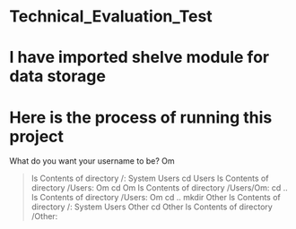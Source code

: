 # Technical_Evaluation_Test

# I have imported shelve module for data storage

# Here is the process of running this project

 What do you want your username to be? Om
 > ls
 Contents of directory /:
 System
 Users
 > cd Users
 > ls
 Contents of directory /Users:
 Om
 > cd Om
 > ls
 Contents of directory /Users/Om:
 > cd ..
 > ls
 Contents of directory /Users:
 Om
 > cd ..
 > mkdir Other
 > ls
 Contents of directory /:
 System
 Users
 Other
 > cd Other
 > ls
 Contents of directory /Other:
